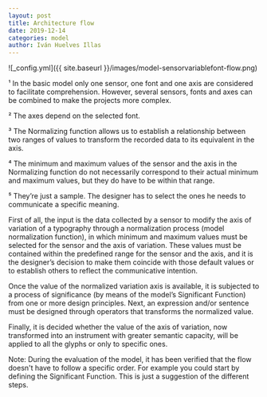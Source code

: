 ```yaml
---
layout: post
title: Architecture flow
date: 2019-12-14
categories: model
author: Iván Huelves Illas
---
```

![_config.yml]({{ site.baseurl }}/images/model-sensorvariablefont-flow.png)

¹ In the basic model only one sensor, one font and one axis are considered to facilitate comprehension. However, several sensors, fonts and axes can be combined to make the projects more complex.

² The axes depend on the selected font.

³ The Normalizing function allows us to establish a relationship between two ranges of values to transform the recorded data to its equivalent in the axis.

⁴ The minimum and maximum values of the sensor and the axis in the Normalizing function do not necessarily correspond to their actual minimum and maximum values, but they do have to be within that range.

⁵ They’re just a sample. The designer has to select the ones he needs to communicate a specific meaning.

First of all, the input is the data collected by a sensor to modify the axis of variation of a typography through a normalization process (model normalization function), in which minimum and maximum values must be selected for the sensor and the axis of variation. These values must be contained within the predefined range for the sensor and the axis, and it is the designer’s decision to make them coincide with those default values or to establish others to reflect the communicative intention.

Once the value of the normalized variation axis is available, it is subjected to a process of significance (by means of the model’s Significant Function) from one or more design principles. Next, an expression and/or sentence must be designed through operators that transforms the normalized value.

Finally, it is decided whether the value of the axis of variation, now transformed into an instrument with greater semantic capacity, will be applied to all the glyphs or only to specific ones.

Note: During the evaluation of the model, it has been verified that the flow doesn't have to follow a specific order. For example you could start by defining the Significant Function. This is just a suggestion of the different steps.
